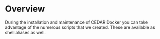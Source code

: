 # Overview

During the installation and maintenance of CEDAR Docker you can take advantage of the numerous scripts that we created.
These are available as shell aliases as well.

